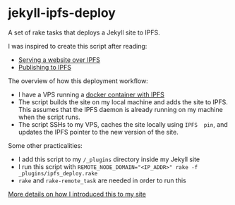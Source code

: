 # jekyll-ipfs-deploy
A set of rake tasks that deploys a Jekyll site to IPFS.

I was inspired to create this script after reading:
- [Serving a website over IPFS](http://www.atnnn.com/p/ipfs-hosting/)
- [Publishing to IPFS](https://sevdev.hu/ipns/sevdev.hu/posts/2016-06-26-publishing-to-ipfs.html)

The overview of how this deployment workflow:
- I have a VPS running a [docker container with IPFS](https://github.com/ipfs/go-ipfs)
- The script builds the site on my local machine and adds the site to IPFS. This assumes that the IPFS daemon is already running on my machine when the script runs.
- The script SSHs to my VPS, caches the site locally using `IPFS  pin`, and updates the IPFS pointer to the new version of the site.

Some other practicalities:
- I add this script to my `/_plugins` directory inside my Jekyll site
- I run this script with `REMOTE_NODE_DOMAIN="<IP_ADDR>" rake -f _plugins/ipfs_deploy.rake`
- `rake` and `rake-remote_task` are needed in order to run this

[More details on how I introduced this to my site](https://github.com/marionzualo/www/commit/54ee4b6f0716709bfee5784ee6c18b561c1c1ba0)

